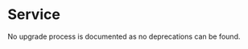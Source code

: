<!-- NOTE: THIS FILE IS AUTOGENERATED. DO NOT EDIT BY HAND. -->
<!-- see templates/registry/markdown/attribute_namespace.md.j2 -->

# Service

No upgrade process is documented as no deprecations can be found.
